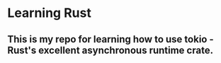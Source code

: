 # Learning Rust
## This is my repo for learning how to use tokio - Rust's excellent asynchronous runtime crate.
